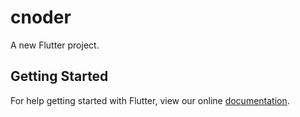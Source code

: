 # cnoder

A new Flutter project.

## Getting Started

For help getting started with Flutter, view our online
[documentation](https://flutter.io/).
